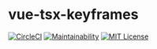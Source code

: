 # vue-tsx-keyframes
[![CircleCI](https://circleci.com/gh/shuta13/vue-tsx-keyframes.svg?style=svg)](https://circleci.com/gh/shuta13/vue-tsx-keyframes) 
[![Maintainability](https://api.codeclimate.com/v1/badges/3addd31c052ce16a2d80/maintainability)](https://codeclimate.com/github/shuta13/vue-tsx-keyframes/maintainability)
[![MIT License](http://img.shields.io/badge/license-MIT-blue.svg?style=flat)](https://github.com/shuta13/vue-tsx-keyframes/blob/master/LICENSE)